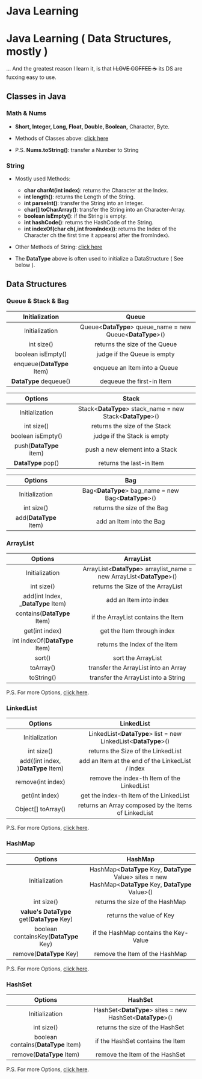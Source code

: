 # Java Learning


# Java Learning ( Data Structures, mostly )

... And the greatest reason I learn it, is that ~~I LOVE COFFEE :coffee:~~ its DS are fuxxing easy to use.

## Classes in Java

### Math & Nums

- __Short, Integer, Long, Float, Double, Boolean,__ Character, Byte.

- Methods of Classes above: [click here](https://www.runoob.com/java/java-number.html)

- P.S. __Nums.toString()__: transfer a Number to String


### String

- Mostly used Methods:

    - __char charAt(int index)__: returns the Character at the Index.
    - __int length()__: returns the Length of the String.
    - __int parseInt()__: transfer the String into an Integer.
    - __char[] toCharArray()__: transfer the String into an Character-Array.
    - __boolean isEmpty()__: if the String is empty.
    - __int hashCode()__: returns the HashCode of the String.
    - __int indexOf(char ch(,int fromIndex))__: returns the Index of the Character ch the first time it appears( after the fromIndex).

- Other Methods of String: [click here](https://www.runoob.com/java/java-string.html)

- The __DataType__ above is often used to initialize a DataStructure ( See below ).

## Data Structures

### Queue & Stack & Bag

|Initialization|Queue|
|:-----:|:---:|
|Initialization|Queue<__DataType__> queue_name = new Queue<__DataType__>()|
|int size()|returns the size of the Queue|
|boolean isEmpty()|judge if the Queue is empty|
|enqueue(__DataType__ Item)|enqueue an Item into a Queue|
|__DataType__ dequeue()|dequeue the first-in Item|


|Options|Stack|
|:-----:|:---:|
|Initialization|Stack<__DataType__> stack_name = new Stack<__DataType__>()|
|int size()|returns the size of the Stack|
|boolean isEmpty()|judge if the Stack is empty|
|push(__DataType__ item)|push a new element into a Stack|
|__DataType__ pop()|returns the last-in Item|

|Options|Bag|
|:-----:|:---:|
|Initialization|Bag<__DataType__> bag_name = new Bag<__DataType__>()|
|int size()|returns the size of the Bag|
|add(__DataType__ Item)|add an Item into the Bag|

### ArrayList

|Options|ArrayList|
|:-----:|:-------:|
|Initialization|ArrayList<__DataType__> arraylist_name = new ArrayList<__DataType__>()|
|int size()|returns the Size of the ArrayList|
|add(int Index, ___DataType__ Item)|add an Item into index|
|contains(__DataType__ Item)|if the ArrayList contains the Item|
|get(int index)|get the Item through index|
|int indexOf(__DataType__ Item)|returns the Index of the Item|
|sort()|sort the ArrayList|
|toArray()|transfer the ArrayList into an Array|
|toString()|transfer the ArrayList into a String|

P.S. For more Options, [click here](https://www.runoob.com/manual/jdk11api/java.base/java/util/ArrayList.html).

### LinkedList

|Options|LinkedList|
|:-----:|:--------:|
|Initialization|LinkedList<__DataType__> list = new LinkedList<__DataType__>()|
|int size()|returns the Size of the LinkedList|
|add((int index, )__DataType__ Item)|add an Item at the end of the LinkedList / index|
|remove(int index)|remove the index-th Item of the LinkedList|
|get(int index)|get the index-th Item of the LinkedList|
|Object[] toArray()|returns an Array composed by the Items of LinkedList|

P.S. For more Options, [click here](https://www.runoob.com/manual/jdk11api/java.base/java/util/LinkedList.html).

### HashMap

|Options|HashMap|
|:-----:|:-----:|
|Initialization|HashMap<__DataType__ Key, __DataType__ Value> sites = new HashMap<__DataType__ Key, __DataType__ Value>()|
|int size()|returns the size of the HashMap|
|__value's DataType__ get(__DataType__ Key)|returns the value of Key|
|boolean containsKey(__DataType__ Key)|if the HashMap contains the Key-Value|
|remove(__DataType__ Key)|remove the Item of the HashMap|

P.S. For more Options, [click here](https://www.runoob.com/manual/jdk11api/java.base/java/util/HashMap.html).

### HashSet

|Options|HashSet|
|:-----:|:-----:|
|Initialization|HashSet<__DataType__> sites = new HashSet<__DataType__>()|
|int size()|returns the size of the HashSet|
|boolean contains(__DataType__ Item)|if the HashSet contains the Item|
|remove(__DataType__ Item)|remove the Item of the HashSet|

P.S. For more Options, [click here](https://www.runoob.com/manual/jdk11api/java.base/java/util/HashSet.html).
